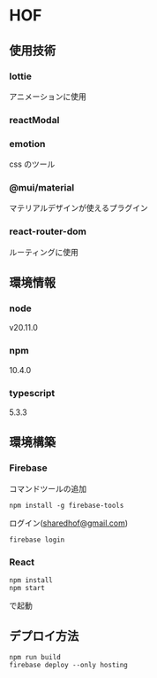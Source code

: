# HOF

## 使用技術

### lottie

アニメーションに使用

### reactModal

### emotion

css のツール

### @mui/material

マテリアルデザインが使えるプラグイン

### react-router-dom

ルーティングに使用

## 環境情報

### node

v20.11.0

### npm

10.4.0

### typescript

5.3.3

## 環境構築

### Firebase

コマンドツールの追加

```
npm install -g firebase-tools
```

ログイン(sharedhof@gmail.com)

```
firebase login
```

### React

```
npm install
npm start
```

で起動

## デプロイ方法

```
npm run build
firebase deploy --only hosting
```
